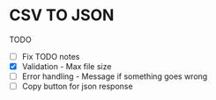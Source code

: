 # CSV TO JSON

TODO

- [ ] Fix TODO notes
- [x] Validation - Max file size
- [ ] Error handling - Message if something goes wrong
- [ ] Copy button for json response
